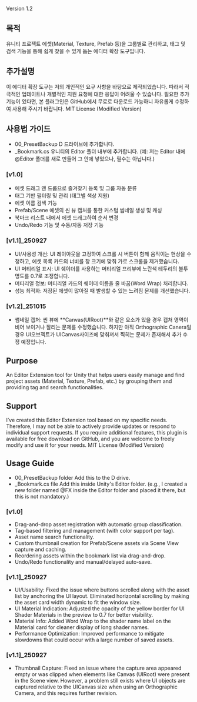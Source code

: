 Version	   1.2

## 목적
유니티 프로젝트 에셋(Material, Texture, Prefab 등)을 그룹별로 관리하고, 태그 및 검색 기능을 통해 쉽게 찾을 수 있게 돕는 에디터 확장 도구입니다.

## 추가설명
이 에디터 확장 도구는 저의 개인적인 요구 사항을 바탕으로 제작되었습니다.
따라서 적극적인 업데이트나 개별적인 지원 요청에 대한 응답이 어려울 수 있습니다. 
필요한 추가 기능이 있다면, 본 플러그인은 GitHub에서 무료로 다운로드 가능하니 자유롭게 수정하여 사용해 주시기 바랍니다.
MIT License (Modified Version)

## 사용법 가이드
- 00_PresetBackup		D 드라이브에 추가합니다.
- _Bookmark.cs		유니티의 Editor 폴더 내부에 추가합니다. (예: 저는 Editor 내에 @Editor 폴더를 새로 만들어 그 안에 넣었으나, 필수는 아닙니다.)

### [v1.0]
- 에셋 드래그 앤 드롭으로 즐겨찾기 등록 및 그룹 자동 분류
- 태그 기반 필터링 및 관리 (태그별 색상 지원) 
- 에셋 이름 검색 기능 
- Prefab/Scene 에셋의 씬 뷰 캡처를 통한 커스텀 썸네일 생성 및 캐싱 
- 북마크 리스트 내에서 에셋 드래그하여 순서 변경 
- Undo/Redo 기능 및 수동/자동 저장 기능

### [v1.1]_250927	
- UI/사용성 개선: UI 레이아웃을 고정하여 스크롤 시 버튼이 함께 움직이는 현상을 수정하고, 에셋 목록 카드의 너비를 창 크기에 맞춰 가로 스크롤을 제거했습니다. 
- UI 머티리얼 표시: UI 쉐이더를 사용하는 머티리얼 프리뷰에 노란색 테두리의 불투명도를 0.7로 조정합니다. 
- 머티리얼 정보: 머티리얼 카드의 쉐이더 이름을 줄 바꿈(Word Wrap) 처리합니다. 
- 성능 최적화: 저장된 에셋이 많아질 때 발생할 수 있는 느려짐 문제를 개선했습니다.

### [v1.2]_251015	
- 썸네일 캡처: 씬 뷰에 **Canvas(UIRoot)**와 같은 요소가 있을 경우 캡처 영역이 비어 보이거나 잘리는 문제를 수정했습니다. 하지만 아직 Orthographic Canera일 경우 UI오브젝트가 UICanvas사이즈에 맞춰져서 찍히는 문제가 존재해서 추가 수정 예정입니다. 

## Purpose	
An Editor Extension tool for Unity that helps users easily manage and find project assets (Material, Texture, Prefab, etc.) by grouping them and providing tag and search functionalities.

## Support
I’ve created this Editor Extension tool based on my specific needs.
Therefore, I may not be able to actively provide updates or respond to individual support requests. If you require additional features, this plugin is available for free download on GitHub, and you are welcome to freely modify and use it for your needs.
MIT License (Modified Version)

## Usage Guide
- 00_PresetBackup folder	Add this to the D drive.
- _Bookmark.cs file		Add this inside Unity's Editor folder. (e.g., I created a new folder named @FX inside the Editor folder and placed it there, but this is not mandatory.)

### [v1.0]
- Drag-and-drop asset registration with automatic group classification. 
- Tag-based filtering and management (with color support per tag). 
- Asset name search functionality. 
- Custom thumbnail creation for Prefab/Scene assets via Scene View capture and caching. 
- Reordering assets within the bookmark list via drag-and-drop. 
- Undo/Redo functionality and manual/delayed auto-save.

### [v1.1]_250927		
- UI/Usability: Fixed the issue where buttons scrolled along with the asset list by anchoring the UI layout. Eliminated horizontal scrolling by making the asset card width dynamic to fit the window size. 
- UI Material Indication: Adjusted the opacity of the yellow border for UI Shader Materials in the preview to 0.7 for better visibility. 
- Material Info: Added Word Wrap to the shader name label on the Material card for cleaner display of long shader names. 
- Performance Optimization: Improved performance to mitigate slowdowns that could occur with a large number of saved assets. 

### [v1.1]_250927
- Thumbnail Capture: Fixed an issue where the capture area appeared empty or was clipped when elements like Canvas (UIRoot) were present in the Scene view. However, a problem still exists where UI objects are captured relative to the UICanvas size when using an Orthographic Camera, and this requires further revision.